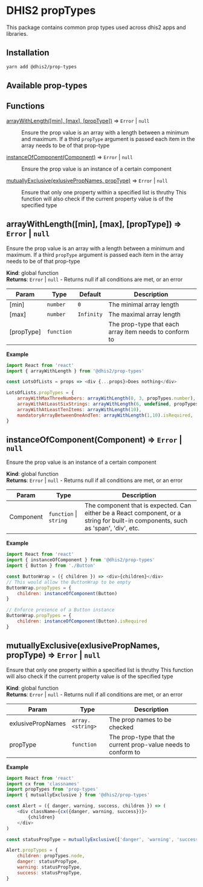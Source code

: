 # DHIS2 propTypes

This package contains common prop types used across dhis2 apps and libraries.

## Installation
```bash
yarn add @dhis2/prop-types
```

## Available prop-types

## Functions

<dl>
<dt><a href="#arrayWithLength">arrayWithLength([min], [max], [propType])</a> ⇒ <code>Error</code> | <code>null</code></dt>
<dd><p>Ensure the prop value is an array with a length between a minimum and maximum.
If a third <code>propType</code> argument is passed each item in the array needs to be of that prop-type</p>
</dd>
<dt><a href="#instanceOfComponent">instanceOfComponent(Component)</a> ⇒ <code>Error</code> | <code>null</code></dt>
<dd><p>Ensure the prop value is an instance of a certain component</p>
</dd>
<dt><a href="#mutuallyExclusive">mutuallyExclusive(exlusivePropNames, propType)</a> ⇒ <code>Error</code> | <code>null</code></dt>
<dd><p>Ensure that only one property within a specified list is thruthy
This function will also check if the current property value is of the specified type</p>
</dd>
</dl>

<a name="arrayWithLength"></a>

## arrayWithLength([min], [max], [propType]) ⇒ <code>Error</code> \| <code>null</code>
Ensure the prop value is an array with a length between a minimum and maximum.
If a third `propType` argument is passed each item in the array needs to be of that prop-type

**Kind**: global function  
**Returns**: <code>Error</code> \| <code>null</code> - Returns null if all conditions are met, or an error  

| Param | Type | Default | Description |
| --- | --- | --- | --- |
| [min] | <code>number</code> | <code>0</code> | The minimal array length |
| [max] | <code>number</code> | <code>Infinity</code> | The maximal array length |
| [propType] | <code>function</code> |  | The prop-type that each array item needs to conform to |

**Example**  
```js
import React from 'react'
import { arrayWithLength } from '@dhis2/prop-types'

const LotsOfLists = props => <div {...props}>Does nothing</div>

LotsOfLists.propTypes = {
    arrayWithMaxThreeNumbers: arrayWithLength(0, 3, propTypes.number),
    arrayWithAtLeastSixStrings: arrayWithLength(6, undefined, propTypes.string),
    arrayWithAtLeastTenItems: arrayWithLength(10),
    mandatoryArrayBetweenOneAndTen: arrayWithLength(1,10).isRequired,
}
```
<a name="instanceOfComponent"></a>

## instanceOfComponent(Component) ⇒ <code>Error</code> \| <code>null</code>
Ensure the prop value is an instance of a certain component

**Kind**: global function  
**Returns**: <code>Error</code> \| <code>null</code> - Returns null if all conditions are met, or an error  

| Param | Type | Description |
| --- | --- | --- |
| Component | <code>function</code> \| <code>string</code> | The component that is expected. Can either be a React component, or a string for built-in components, such as 'span', 'div', etc. |

**Example**  
```js
import React from 'react'
import { instanceOfComponent } from '@dhis2/prop-types'
import { Button } from './Button'

const ButtonWrap = ({ children }) => <div>{children}</div>
// This would allow the ButtonWrap to be empty
ButtonWrap.propTypes = {
    children: instanceOfComponent(Button)
}

// Enforce presence of a Button instance
ButtonWrap.propTypes = {
    children: instanceOfComponent(Button).isRequired
}
```
<a name="mutuallyExclusive"></a>

## mutuallyExclusive(exlusivePropNames, propType) ⇒ <code>Error</code> \| <code>null</code>
Ensure that only one property within a specified list is thruthy
This function will also check if the current property value is of the specified type

**Kind**: global function  
**Returns**: <code>Error</code> \| <code>null</code> - Returns null if all conditions are met, or an error  

| Param | Type | Description |
| --- | --- | --- |
| exlusivePropNames | <code>array.&lt;string&gt;</code> | The prop names to be checked |
| propType | <code>function</code> | The prop-type that the current prop-value needs to conform to |

**Example**  
```js
import React from 'react'
import cx from 'classnames'
import propTypes from 'prop-types'
import { mutuallyExclusive } from '@dhis2/prop-types'

const Alert = ({ danger, warning, success, children }) => (
    <div className={cx({danger, warning, success})}>
        {children}
    </div>
)

const statusPropType = mutuallyExclusive(['danger', 'warning', 'success'], propTypes.bool)

Alert.propTypes = {
    children: propTypes.node,
    danger: statusPropType,
    warning: statusPropType,
    success: statusPropType,
}
```
